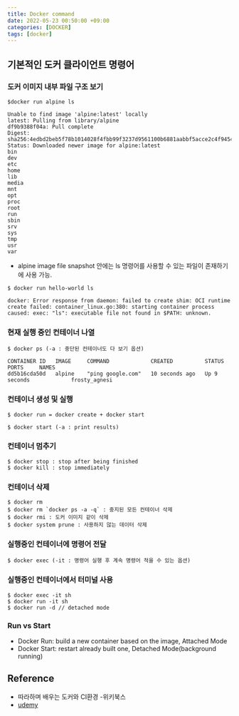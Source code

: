 ```yaml
---
title: Docker command
date: 2022-05-23 00:50:00 +09:00
categories: [DOCKER]
tags: [docker]
---
```

## 기본적인 도커 클라이언트 명령어

### 도커 이미지 내부 파일 구조 보기

`````
$docker run alpine ls

Unable to find image 'alpine:latest' locally
latest: Pulling from library/alpine
df9b9388f04a: Pull complete
Digest: sha256:4edbd2beb5f78b1014028f4fbb99f3237d9561100b6881aabbf5acce2c4f9454
Status: Downloaded newer image for alpine:latest
bin
dev
etc
home
lib
media
mnt
opt
proc
root
run
sbin
srv
sys
tmp
usr
var
`````

- alpine image file snapshot 안에는 ls 명령어를 사용할 수 있는 파일이 존재하기에 사용 가능.

`````
$ docker run hello-world ls

docker: Error response from daemon: failed to create shim: OCI runtime create failed: container_linux.go:380: starting container process caused: exec: "ls": executable file not found in $PATH: unknown.
`````

### 현재 실행 중인 컨테이너 나열
`````
$ docker ps (-a : 중단된 컨테이너도 다 보기 옵션)

CONTAINER ID   IMAGE     COMMAND             CREATED          STATUS         PORTS     NAMES
dd5b16cda50d   alpine    "ping google.com"   10 seconds ago   Up 9 seconds             frosty_agnesi
`````

### 컨테이너 생성 및 실행
`````
$ docker run = docker create + docker start

$ docker start (-a : print results)
`````

### 컨테이너 멈추기
`````
$ docker stop : stop after being finished
$ docker kill : stop immediately
`````

### 컨테이너 삭제
`````
$ docker rm
$ docker rm `docker ps -a -q` : 중지된 모든 컨테이너 삭제
$ docker rmi : 도커 이미지 같이 삭제
$ docker system prune : 사용하지 않는 데이터 삭제
`````

### 실행중인 컨테이너에 명령어 전달
`````
$ docker exec (-it : 명령어 실행 후 계속 명령어 적을 수 있는 옵션)
`````
### 실행중인 컨테이너에서 터미널 사용
`````
$ docker exec -it sh
$ docker run -it sh
$ docker run -d // detached mode
`````

### Run vs Start
- Docker Run: build a new container based on the image, Attached Mode
- Docker Start: restart already built one, Detached Mode(background running)

## Reference
- 따라하며 배우는 도커와 CI환경 -위키북스
- [udemy](https://www.udemy.com/course/docker-kubernetes-2022)










